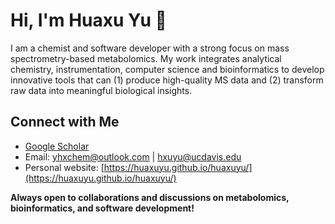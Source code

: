# Hi, I'm Huaxu Yu 👋

I am a chemist and software developer with a strong focus on mass spectrometry-based metabolomics. My work integrates analytical chemistry, instrumentation, computer science and bioinformatics to develop innovative tools that can (1) produce high-quality MS data and (2) transform raw data into meaningful biological insights.

## Connect with Me

- [Google Scholar](https://scholar.google.ca/citations?user=tQAb4wkAAAAJ&hl=en)
- Email: yhxchem@outlook.com | hxuyu@ucdavis.edu
- Personal website: [https://huaxuyu.github.io/huaxuyu/](https://huaxuyu.github.io/huaxuyu/)

**Always open to collaborations and discussions on metabolomics, bioinformatics, and software development!**
